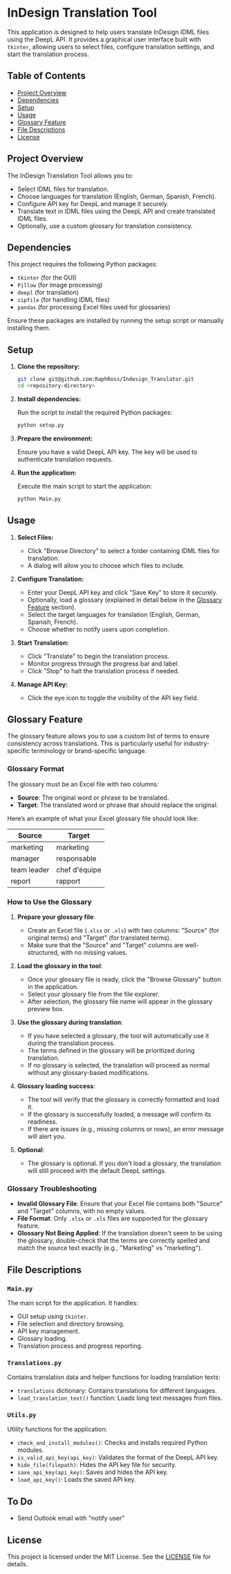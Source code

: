 # InDesign Translation Tool

This application is designed to help users translate InDesign IDML files using the DeepL API. It provides a graphical user interface built with `tkinter`, allowing users to select files, configure translation settings, and start the translation process.

## Table of Contents
- [Project Overview](#project-overview)
- [Dependencies](#dependencies)
- [Setup](#setup)
- [Usage](#usage)
- [Glossary Feature](#glossary-feature)
- [File Descriptions](#file-descriptions)
- [License](#license)

## Project Overview

The InDesign Translation Tool allows you to:
- Select IDML files for translation.
- Choose languages for translation (English, German, Spanish, French).
- Configure API key for DeepL and manage it securely.
- Translate text in IDML files using the DeepL API and create translated IDML files.
- Optionally, use a custom glossary for translation consistency.

## Dependencies

This project requires the following Python packages:
- `tkinter` (for the GUI)
- `Pillow` (for image processing)
- `deepl` (for translation)
- `zipfile` (for handling IDML files)
- `pandas` (for processing Excel files used for glossaries)

Ensure these packages are installed by running the setup script or manually installing them.

## Setup

1. **Clone the repository:**

    ```bash
    git clone git@github.com:RaphRoss/Indesign_Translator.git
    cd <repository-directory>
    ```

2. **Install dependencies:**

    Run the script to install the required Python packages:

    ```bash
    python setup.py
    ```

3. **Prepare the environment:**

    Ensure you have a valid DeepL API key. The key will be used to authenticate translation requests.

4. **Run the application:**

    Execute the main script to start the application:

    ```bash
    python Main.py
    ```

## Usage

1. **Select Files:**
   - Click "Browse Directory" to select a folder containing IDML files for translation.
   - A dialog will allow you to choose which files to include.

2. **Configure Translation:**
   - Enter your DeepL API key and click "Save Key" to store it securely.
   - Optionally, load a glossary (explained in detail below in the [Glossary Feature](#glossary-feature) section).
   - Select the target languages for translation (English, German, Spanish, French).
   - Choose whether to notify users upon completion.

3. **Start Translation:**
   - Click "Translate" to begin the translation process.
   - Monitor progress through the progress bar and label.
   - Click "Stop" to halt the translation process if needed.

4. **Manage API Key:**
   - Click the eye icon to toggle the visibility of the API key field.

## Glossary Feature

The glossary feature allows you to use a custom list of terms to ensure consistency across translations. This is particularly useful for industry-specific terminology or brand-specific language.

### Glossary Format

The glossary must be an Excel file with two columns:
- **Source**: The original word or phrase to be translated.
- **Target**: The translated word or phrase that should replace the original.

Here’s an example of what your Excel glossary file should look like:

| Source       | Target      |
|--------------|-------------|
| marketing    | marketing   |
| manager      | responsable |
| team leader  | chef d'équipe |
| report       | rapport     |

### How to Use the Glossary

1. **Prepare your glossary file**:
   - Create an Excel file (`.xlsx` or `.xls`) with two columns: "Source" (for original terms) and "Target" (for translated terms).
   - Make sure that the "Source" and "Target" columns are well-structured, with no missing values.

2. **Load the glossary in the tool**:
   - Once your glossary file is ready, click the "Browse Glossary" button in the application.
   - Select your glossary file from the file explorer.
   - After selection, the glossary file name will appear in the glossary preview box.

3. **Use the glossary during translation**:
   - If you have selected a glossary, the tool will automatically use it during the translation process.
   - The terms defined in the glossary will be prioritized during translation.
   - If no glossary is selected, the translation will proceed as normal without any glossary-based modifications.

4. **Glossary loading success**:
   - The tool will verify that the glossary is correctly formatted and load it.
   - If the glossary is successfully loaded, a message will confirm its readiness.
   - If there are issues (e.g., missing columns or rows), an error message will alert you.

5. **Optional**:
   - The glossary is optional. If you don't load a glossary, the translation will still proceed with the default DeepL settings.

### Glossary Troubleshooting

- **Invalid Glossary File**: Ensure that your Excel file contains both "Source" and "Target" columns, with no empty values.
- **File Format**: Only `.xlsx` or `.xls` files are supported for the glossary feature.
- **Glossary Not Being Applied**: If the translation doesn't seem to be using the glossary, double-check that the terms are correctly spelled and match the source text exactly (e.g., "Marketing" vs "marketing").

## File Descriptions

### `Main.py`

The main script for the application. It handles:
- GUI setup using `tkinter`.
- File selection and directory browsing.
- API key management.
- Glossary loading.
- Translation process and progress reporting.

### `Translations.py`

Contains translation data and helper functions for loading translation texts:
- `translations` dictionary: Contains translations for different languages.
- `load_translation_text()` function: Loads long text messages from files.

### `Utils.py`

Utility functions for the application:
- `check_and_install_modules()`: Checks and installs required Python modules.
- `is_valid_api_key(api_key)`: Validates the format of the DeepL API key.
- `hide_file(filepath)`: Hides the API key file for security.
- `save_api_key(api_key)`: Saves and hides the API key.
- `load_api_key()`: Loads the saved API key.

## To Do
- Send Outlook email with "notify user"

## License

This project is licensed under the MIT License. See the [LICENSE](LICENSE) file for details.
